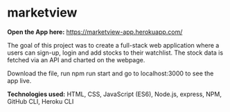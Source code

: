 # marketview

**Open the App here:** https://marketview-app.herokuapp.com/

The goal of this project was to create a full-stack web application where a users can sign-up, login and add stocks to their watchlist. The stock data is fetched via an API and charted on the webpage. 

Download the file, run npm run start and go to localhost:3000 to see the app live. 

**Technologies used:** HTML, CSS, JavaScript (ES6), Node.js, express, NPM, GitHub CLI, Heroku CLI
